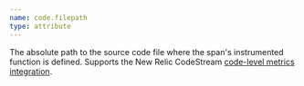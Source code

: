 ```yaml
---
name: code.filepath
type: attribute
---
```


The absolute path to the source code file where the span's instrumented function is defined. Supports the New Relic CodeStream [code-level metrics integration](/docs/codestream/how-use-codestream/performance-monitoring/).
